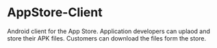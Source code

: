 # AppStore-Client
Android client for the App Store. Application developers can uplaod and store their APK files. Customers can download the files form the store.
